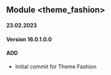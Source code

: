 ## Module <theme_fashion>

#### 23.02.2023
#### Version 16.0.1.0.0
#### ADD
- Initial commit for Theme Fashion